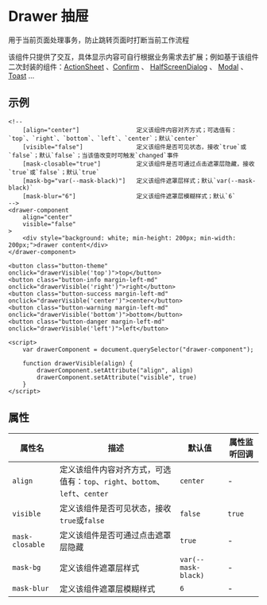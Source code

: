 # Drawer 抽屉
用于当前页面处理事务，防止跳转页面时打断当前工作流程

该组件只提供了交互，具体显示内容可自行根据业务需求去扩展；例如基于该组件二次封装的组件：[ActionSheet](/docs/feedback/action-sheet) 、[Confirm](/docs/feedback/taost) 、 [HalfScreenDialog](/docs/feedback/half-screen-dialog) 、 [Modal](/docs/feedback/modal)  、 [Toast](/docs/feedback/toast) ...

## 示例
```
<!--
    [align="center"]                定义该组件内容对齐方式；可选值有：`top`、`right`、`bottom`、`left`、`center`；默认`center`
    [visible="false"]               定义该组件是否可见状态，接收`true`或`false`；默认`false`；当该值改变时可触发`changed`事件
    [mask-closable="true"]          定义该组件是否可通过点击遮罩层隐藏，接收`true`或`false`；默认`true`
    [mask-bg="var(--mask-black)"]   定义该组件遮罩层样式；默认`var(--mask-black)`
    [mask-blur="6"]                 定义该组件遮罩层模糊样式；默认`6`
-->
<drawer-component
    align="center"
    visible="false"
>
    <div style="background: white; min-height: 200px; min-width: 200px;">drawer content</div>
</drawer-component>

<button class="button-theme" onclick="drawerVisible('top')">top</button>
<button class="button-info margin-left-md" onclick="drawerVisible('right')">right</button>
<button class="button-success margin-left-md" onclick="drawerVisible('center')">center</button>
<button class="button-warning margin-left-md" onclick="drawerVisible('bottom')">bottom</button>
<button class="button-danger margin-left-md" onclick="drawerVisible('left')">left</button>

<script>
    var drawerComponent = document.querySelector("drawer-component");

    function drawerVisible(align) {
        drawerComponent.setAttribute("align", align)
        drawerComponent.setAttribute("visible", true)
    }
</script>
```

## 属性
属性名 | 描述 | 默认值 | 属性监听回调
--- | --- | --- | ---
`align` |  定义该组件内容对齐方式，可选值有：`top`、`right`、`bottom`、`left`、`center` | `center` | -
`visible` | 定义该组件是否可见状态，接收`true`或`false` | `false` | `true`
`mask-closable` | 定义该组件是否可通过点击遮罩层隐藏 | `true` | -
`mask-bg` | 定义该组件遮罩层样式 | `var(--mask-black)` | -
`mask-blur` | 定义该组件遮罩层模糊样式 | `6` | -